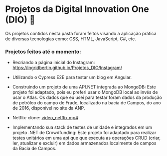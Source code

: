 # Projetos da Digital Innovation One (DIO) :rocket: 

Os projetos contidos nesta pasta foram feitos visando a aplicação prática de diversas tecnologias como: CSS, HTML, JavaScript, C#, etc. 

### Projetos feitos até o momento:

* Recriando a página inicial do Instagram: https://ingridbertin.github.io/Projetos_DIO/Instagram/

* Utilizando o Cypress E2E para testar um blog em Angular.

* Construindo um projeto de uma API.NET integrada ao MongoDB: Este projeto foi adaptado, pois eu preferi usar o MongoDB local ao invés de usar o Atlas. Os dados que eu usei para testar foram dados da produção de petróleo do campo de Frade, localizado na bacia de Campos, do ano de 2016, disponível no site da ANP.

* Netflix-clone:   [video_netflix.mp4](https://github.com/ingridbertin/Projetos_DIO/blob/master/Netflix-clone/video_netflix.mp4)

* Implementando sua stack de testes de unidade e integrados em um projeto .NET de Crowdfunding: Este projeto foi adaptado para realizar testes unitários em uma api que que executa as operações CRUD (criar, ler, atualizar e excluir) em dados armazenados localmente de campos da Bacia de Campos.

  



